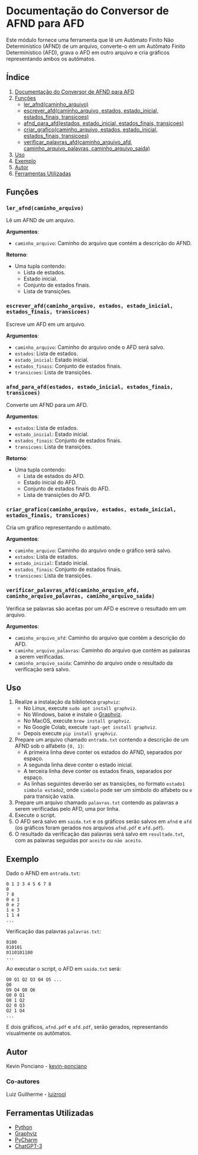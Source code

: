 # Documentação do Conversor de AFND para AFD

Este módulo fornece uma ferramenta que lê um Autômato Finito Não Determinístico (AFND) de um arquivo, converte-o em um Autômato Finito Determinístico (AFD), grava o AFD em outro arquivo e cria gráficos representando ambos os autômatos.

## Índice
1. [Documentação do Conversor de AFND para AFD](#documentação-do-conversor-de-afnd-para-afd)
2. [Funções](#funções)
   - [ler_afnd(caminho_arquivo)](#ler_afndcaminho_arquivo)
   - [escrever_afd(caminho_arquivo, estados, estado_inicial, estados_finais, transicoes)](#escrever_afdcaminho_arquivo-estados-estado_inicial-estados_finais-transicoes)
   - [afnd_para_afd(estados, estado_inicial, estados_finais, transicoes)](#afnd_para_afdestados-estado_inicial-estados_finais-transicoes)
   - [criar_grafico(caminho_arquivo, estados, estado_inicial, estados_finais, transicoes)](#criar_graficocaminho_arquivo-estados-estado_inicial-estados_finais-transicoes)
   - [verificar_palavras_afd(caminho_arquivo_afd, caminho_arquivo_palavras, caminho_arquivo_saida)](#verificar_palavras_afdcaminho_arquivo_afd-caminho_arquivo_palavras-caminho_arquivo_saida)
3. [Uso](#uso)
4. [Exemplo](#exemplo)
5. [Autor](#autor)
6. [Ferramentas Utilizadas](#ferramentas-utilizadas)

## Funções

### `ler_afnd(caminho_arquivo)`

Lê um AFND de um arquivo.

**Argumentos**:
- `caminho_arquivo`: Caminho do arquivo que contém a descrição do AFND.

**Retorno**:
- Uma tupla contendo:
  - Lista de estados.
  - Estado inicial.
  - Conjunto de estados finais.
  - Lista de transições.

### `escrever_afd(caminho_arquivo, estados, estado_inicial, estados_finais, transicoes)`

Escreve um AFD em um arquivo.

**Argumentos**:
- `caminho_arquivo`: Caminho do arquivo onde o AFD será salvo.
- `estados`: Lista de estados.
- `estado_inicial`: Estado inicial.
- `estados_finais`: Conjunto de estados finais.
- `transicoes`: Lista de transições.

### `afnd_para_afd(estados, estado_inicial, estados_finais, transicoes)`

Converte um AFND para um AFD.

**Argumentos**:
- `estados`: Lista de estados.
- `estado_inicial`: Estado inicial.
- `estados_finais`: Conjunto de estados finais.
- `transicoes`: Lista de transições.

**Retorno**:
- Uma tupla contendo:
  - Lista de estados do AFD.
  - Estado inicial do AFD.
  - Conjunto de estados finais do AFD.
  - Lista de transições do AFD.

### `criar_grafico(caminho_arquivo, estados, estado_inicial, estados_finais, transicoes)`

Cria um gráfico representando o autômato.

**Argumentos**:
- `caminho_arquivo`: Caminho do arquivo onde o gráfico será salvo.
- `estados`: Lista de estados.
- `estado_inicial`: Estado inicial.
- `estados_finais`: Conjunto de estados finais.
- `transicoes`: Lista de transições.

### `verificar_palavras_afd(caminho_arquivo_afd, caminho_arquivo_palavras, caminho_arquivo_saida)`

Verifica se palavras são aceitas por um AFD e escreve o resultado em um arquivo.

**Argumentos**:
- `caminho_arquivo_afd`: Caminho do arquivo que contém a descrição do AFD.
- `caminho_arquivo_palavras`: Caminho do arquivo que contém as palavras a serem verificadas.
- `caminho_arquivo_saida`: Caminho do arquivo onde o resultado da verificação será salvo.

## Uso

1. Realize a instalação da biblioteca `graphviz`:
   - No Linux, execute `sudo apt install graphviz`.
   - No Windows, baixe e instale o [Graphviz](https://graphviz.org/download/).
   - No MacOS, execute `brew install graphviz`.
   - No Google Colab, execute `!apt-get install graphviz`.
   - Depois execute `pip install graphviz`.
2. Prepare um arquivo chamado `entrada.txt` contendo a descrição de um AFND sob o alfabeto `{0, 1}`:
   - A primeira linha deve conter os estados do AFND, separados por espaço.
   - A segunda linha deve conter o estado inicial.
   - A terceira linha deve conter os estados finais, separados por espaço.
   - As linhas seguintes deverão ser as transições, no formato `estado1 simbolo estado2`, onde `simbolo` pode ser um símbolo do alfabeto ou `e` para transição vazia.
3. Prepare um arquivo chamado `palavras.txt` contendo as palavras a serem verificadas pelo AFD, uma por linha.
4. Execute o script.
5. O AFD será salvo em `saida.txt` e os gráficos serão salvos em `afnd` e `afd` (os gráficos foram gerados nos arquivos `afnd.pdf` e `afd.pdf`).
6. O resultado da verificação das palavras será salvo em `resultado.txt`, com as palavras seguidas por `aceito` ou `não aceito`.


## Exemplo

Dado o AFND em `entrada.txt`:
```
0 1 2 3 4 5 6 7 8
0
7 8
0 e 1
0 e 2
1 e 3
1 1 4
...
```

Verificação das palavras `palavras.txt`:
```
0100
010101
0110101100
...
```

Ao executar o script, o AFD em `saida.txt` será:
```
Q0 Q1 Q2 Q3 Q4 Q5 ...
Q0
Q9 Q4 Q8 Q6
Q0 0 Q1
Q0 1 Q2
Q2 0 Q3
Q2 1 Q4
...
```

E dois gráficos, `afnd.pdf` e `afd.pdf`, serão gerados, representando visualmente os autômatos.

## Autor
Kevin Ponciano - [kevin-ponciano](https://github.com/kevin-ponciano)
### Co-autores
Luiz Guilherme - [luizrool](https://github.com/Luizrool)

## Ferramentas Utilizadas
- [Python](https://www.python.org/)
- [Graphviz](https://graphviz.org/)
- [PyCharm](https://www.jetbrains.com/pt-br/pycharm/)
- [ChatGPT-3](https://chat.openai.com/)